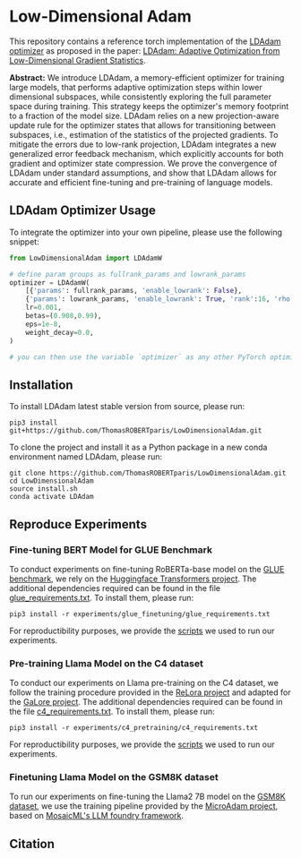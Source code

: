 # Low-Dimensional Adam

This repository contains a reference torch implementation of the [LDAdam optimizer](./ldadamw_torch/ldadamw.py) as proposed in the paper: [LDAdam: Adaptive Optimization from Low-Dimensional Gradient Statistics]().

**Abstract:** We introduce LDAdam, a memory-efficient optimizer for training large models, that performs adaptive optimization steps within lower dimensional subspaces, while consistently exploring the full parameter space during training. This strategy keeps the optimizer's memory footprint to a fraction of the model size. LDAdam relies on a new projection-aware update rule for the optimizer states that allows for transitioning between subspaces, i.e., estimation of the statistics of the projected gradients. To mitigate the errors due to low-rank projection, LDAdam integrates a new generalized error feedback mechanism, which explicitly accounts for both gradient and optimizer state compression. We prove the convergence of LDAdam under standard assumptions, and show that LDAdam allows for accurate and efficient fine-tuning and pre-training of language models.

## LDAdam Optimizer Usage

To integrate the optimizer into your own pipeline, please use the following snippet:

```python
from LowDimensionalAdam import LDAdamW

# define param groups as fullrank_params and lowrank_params
optimizer = LDAdamW(
    [{'params': fullrank_params, 'enable_lowrank': False},
    {'params': lowrank_params, 'enable_lowrank': True, 'rank':16, 'rho':0.908}],
    lr=0.001,
    betas=(0.908,0.99),
    eps=1e-8,
    weight_decay=0.0,
)

# you can then use the variable `optimizer` as any other PyTorch optimizer
```

## Installation

To install LDAdam latest stable version from source, please run:

```shell
pip3 install git+https://github.com/ThomasROBERTparis/LowDimensionalAdam.git
```

To clone the project and install it as a Python package in a new conda environment named LDAdam, please run:

```shell
git clone https://github.com/ThomasROBERTparis/LowDimensionalAdam.git
cd LowDimensionalAdam
source install.sh
conda activate LDAdam
```

## Reproduce Experiments

### Fine-tuning BERT Model for GLUE Benchmark

To conduct experiments on fine-tuning RoBERTa-base model on the [GLUE benchmark](https://github.com/md-experiments/glue_benchmark?tab=readme-ov-file), we rely on the [Huggingface Transformers project](https://github.com/huggingface/transformers/tree/main/examples/pytorch/text-classification). The additional dependencies required can be found in the file [glue_requirements.txt](./experiments/glue_finetuning/glue_requirements.txt). To install them, please run:

```shell
pip3 install -r experiments/glue_finetuning/glue_requirements.txt
```

For reproductibility purposes, we provide the [scripts](./experiments/glue_finetuning/scripts) we used to run our experiments.

### Pre-training Llama Model on the C4 dataset

To conduct our experiments on Llama pre-training on the C4 dataset, we follow the training procedure provided in the [ReLora project](https://github.com/Guitaricet/relora) and adapted for the [GaLore project](https://github.com/jiaweizzhao/GaLore). The additional dependencies required can be found in the file [c4_requirements.txt](./experiments/c4_pretraining/c4_requirements.txt). To install them, please run:

```shell
pip3 install -r experiments/c4_pretraining/c4_requirements.txt
```

For reproductibility purposes, we provide the [scripts](./experiments/c4_pretraining/scripts) we used to run our experiments.

### Finetuning Llama Model on the GSM8K dataset

To run our experiments on fine-tuning the Llama2 7B model on the [GSM8K dataset](https://github.com/openai/grade-school-math), we use the training pipeline provided by the [MicroAdam project](https://github.com/IST-DASLab/MicroAdam/), based on [MosaicML's LLM foundry framework](https://github.com/mosaicml/llm-foundry).

## Citation